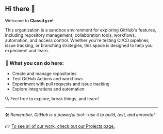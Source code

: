 ## Hi there 👋

Welcome to **ClassiLyze**!  

This organization is a sandbox environment for exploring GitHub's features, including repository management, collaboration tools, workflows, automation, and access control. Whether you're testing CI/CD pipelines, issue tracking, or branching strategies, this space is designed to help you experiment and learn.  

### 🚀 What you can do here:
- Create and manage repositories  
- Test GitHub Actions and workflows  
- Experiment with pull requests and issue tracking  
- Explore integrations and automation  

🔍 Feel free to explore, break things, and learn!  

---
🛠️ *Remember, GitHub is a powerful tool—use it to build, test, and innovate!*  

👉 [To see all of our work, check out our Projects page.](../../projects)
